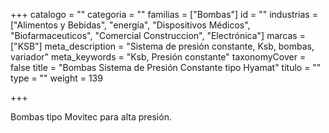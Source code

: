 +++
catalogo = ""
categoria = ""
familias = ["Bombas"]
id = ""
industrias = ["Alimentos y Bebidas", "energía", "Dispositivos Médicos", "Biofarmaceuticos", "Comercial Construccion", "Electrónica"]
marcas = ["KSB"]
meta_description = "Sistema de presión constante, Ksb, bombas, variador"
meta_keywords = "Ksb, Presión constante"
taxonomyCover = false
title = "Bombas Sistema de Presión Constante tipo Hyamat"
titulo = ""
type = ""
weight = 139

+++
<p>Bombas tipo Movitec para alta presión.</p>